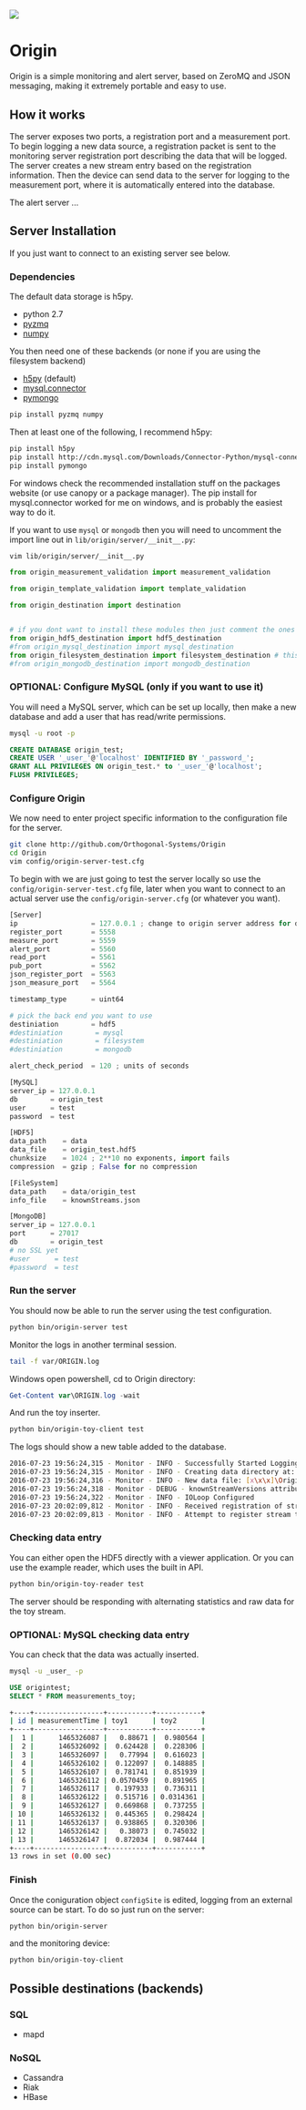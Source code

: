 # ![](bloop.png)

# Origin

Origin is a simple monitoring and alert server, based on ZeroMQ and JSON messaging, making it extremely portable and easy to use.

## How it works

The server exposes two ports, a registration port and a measurement port.
To begin logging a new data source, a registration packet is sent to the monitoring server registration port describing the data that will be logged.
The server creates a new stream entry based on the registration information.
Then the device can send data to the server for logging to the measurement port, where it is automatically entered into the database.

The alert server ...

## Server Installation
If you just want to connect to an existing server see below.


### Dependencies
The default data storage is h5py.

* python 2.7
* [pyzmq](http://zeromq.org/bindings:python)
* [numpy](http://www.numpy.org/)

You then need one of these backends (or none if you are using the filesystem backend)
* [h5py](http://docs.h5py.org/en/latest/build.html) (default)
* [mysql.connector](http://cdn.mysql.com/Downloads/Connector-Python/mysql-connector-python-1.2.3.zip)
* [pymongo](https://api.mongodb.com/python/current/)


```bash
pip install pyzmq numpy
```
Then at least one of the following, I recommend h5py:
```bash
pip install h5py
pip install http://cdn.mysql.com/Downloads/Connector-Python/mysql-connector-python-1.2.3.zip
pip install pymongo
```

For windows check the recommended installation stuff on the packages website (or use canopy or a package manager).
The pip install for mysql.connector worked for me on windows, and is probably the easiest way to do it.

If you want to use `mysql` or `mongodb` then you will need to uncomment the import line out in `lib/origin/server/__init__.py`:
```bash
vim lib/origin/server/__init__.py
```

```python
from origin_measurement_validation import measurement_validation

from origin_template_validation import template_validation

from origin_destination import destination


# if you dont want to install these modules then just comment the ones you dont want to use
from origin_hdf5_destination import hdf5_destination
#from origin_mysql_destination import mysql_destination
from origin_filesystem_destination import filesystem_destination # this one should be fine since its standard libs
#from origin_mongodb_destination import mongodb_destination
```

### OPTIONAL: Configure MySQL (only if you want to use it)

You will need a MySQL server, which can be set up locally, then make a new database and add a user that has read/write permissions.

```bash
mysql -u root -p
```

```sql
CREATE DATABASE origin_test;
CREATE USER '_user_'@'localhost' IDENTIFIED BY '_password_';
GRANT ALL PRIVILEGES ON origin_test.* to '_user_'@'localhost';
FLUSH PRIVILEGES;
```

### Configure Origin

We now need to enter project specific information to the configuration file for the server.

```bash
git clone http://github.com/Orthogonal-Systems/Origin
cd Origin
vim config/origin-server-test.cfg
```

To begin with we are just going to test the server locally so use the `config/origin-server-test.cfg` file, later when you want to connect to an actual server use the `config/origin-server.cfg` (or whatever you want).

```python
[Server]
ip                  = 127.0.0.1 ; change to origin server address for deployment
register_port       = 5558
measure_port        = 5559
alert_port          = 5560
read_port           = 5561
pub_port            = 5562
json_register_port  = 5563
json_measure_port   = 5564

timestamp_type      = uint64

# pick the back end you want to use
destiniation        = hdf5
#destiniation        = mysql
#destiniation        = filesystem
#destiniation        = mongodb

alert_check_period  = 120 ; units of seconds

[MySQL]
server_ip = 127.0.0.1
db        = origin_test
user      = test
password  = test

[HDF5]
data_path    = data
data_file    = origin_test.hdf5
chunksize    = 1024 ; 2**10 no exponents, import fails
compression  = gzip ; False for no compression

[FileSystem]
data_path    = data/origin_test
info_file    = knownStreams.json

[MongoDB]
server_ip = 127.0.0.1
port      = 27017
db        = origin_test
# no SSL yet
#user      = test
#password  = test
```

### Run the server

You should now be able to run the server using the test configuration.

```bash
python bin/origin-server test
```

Monitor the logs in another terminal session.
```bash
tail -f var/ORIGIN.log
```
Windows open powershell, cd to Origin directory:
```powershell
Get-Content var\ORIGIN.log -wait
```

And run the toy inserter.
```bash
python bin/origin-toy-client test
```

The logs should show a new table added to the database.

```bash
2016-07-23 19:56:24,315 - Monitor - INFO - Successfully Started Logging
2016-07-23 19:56:24,315 - Monitor - INFO - Creating data directory at: [x\x\x]\Origin\var\data
2016-07-23 19:56:24,316 - Monitor - INFO - New data file: [x\x\x]\Origin\var\data\origintest.hdf5
2016-07-23 19:56:24,318 - Monitor - DEBUG - knownStreamVersions attribute not found
2016-07-23 19:56:24,322 - Monitor - INFO - IOLoop Configured
2016-07-23 20:02:09,812 - Monitor - INFO - Received registration of stream toy
2016-07-23 20:02:09,813 - Monitor - INFO - Attempt to register stream toy
```

### Checking data entry

You can either open the HDF5 directly with a viewer application.
Or you can use the example reader, which uses the built in API.

```bash
python bin/origin-toy-reader test
```

The server should be responding with alternating statistics and raw data for the toy stream.

### OPTIONAL: MySQL checking data entry
You can check that the data was actually inserted.

```bash
mysql -u _user_ -p
```

```sql
USE origintest;
SELECT * FROM measurements_toy;
```

```bash
+----+-----------------+-----------+-----------+
| id | measurementTime | toy1      | toy2      |
+----+-----------------+-----------+-----------+
|  1 |      1465326087 |   0.88671 |  0.980564 |
|  2 |      1465326092 |  0.624428 |  0.228306 |
|  3 |      1465326097 |   0.77994 |  0.616023 |
|  4 |      1465326102 |  0.122097 |  0.148885 |
|  5 |      1465326107 |  0.781741 |  0.851939 |
|  6 |      1465326112 | 0.0570459 |  0.891965 |
|  7 |      1465326117 |  0.197933 |  0.736311 |
|  8 |      1465326122 |  0.515716 | 0.0314361 |
|  9 |      1465326127 |  0.669868 |  0.737255 |
| 10 |      1465326132 |  0.445365 |  0.298424 |
| 11 |      1465326137 |  0.938865 |  0.320306 |
| 12 |      1465326142 |   0.38073 |  0.745032 |
| 13 |      1465326147 |  0.872034 |  0.987444 |
+----+-----------------+-----------+-----------+
13 rows in set (0.00 sec)
```

### Finish

Once the coniguration object `configSite` is edited, logging from an external source can be start.
To do so just run on the server:

```bash
python bin/origin-server
```

and the monitoring device:
```bash
python bin/origin-toy-client
```

## Possible destinations (backends)

### SQL
* mapd

### NoSQL
* Cassandra
* Riak
* HBase
